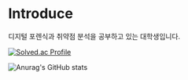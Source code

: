 # Introduce

디지털 포렌식과 취약점 분석을 공부하고 있는 대학생입니다.


[![Solved.ac Profile](http://mazassumnida.wtf/api/v2/generate_badge?boj=hyrax)](https://solved.ac/hyrax/)

![Anurag's GitHub stats](https://github-readme-stats.vercel.app/api?username=pudlegi&show_icons=true)
